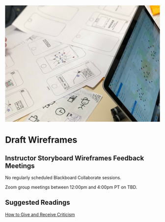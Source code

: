 ![Screen Sketches](images/amelie-mourichon-YHNOwnrDzjY-unsplash.jpg ':class=banner-image')

# Draft Wireframes

## Instructor Storyboard Wireframes Feedback Meetings
No regularly scheduled Blackboard Collaborate sessions.

Zoom group meetings between 12:00pm and 4:00pm PT on TBD.

## Suggested Readings  
[How to Give and Receive Criticism](http://scottberkun.com/essays/35-how-to-give-and-receive-criticism/)  
